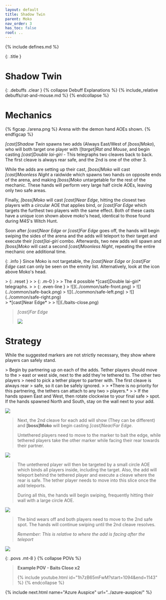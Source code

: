 ```yaml
---
layout: default
title: Shadow Twin
parent: Moko
nav_order: 3
has_toc: false
root: ..
---
```


{% include defines.md %}

{: .title }
# Shadow Twin

{: .debuffs .clear }
{% collapse Debuff Explanations %}
{% include_relative debuffs/rat-and-mouse.md %}
{% endcollapse %}

# Mechanics

{% figcap ./arena.png %}
Arena with the demon hand AOEs shown.
{% endfigcap %}

*[cast]Shadow Twin* spawns two adds (Always East/West of *[boss]Moko*), who will
both target one player with *![target]Rat and Mouse*, and begin casting
*[cast]Double Iai-giri* - This telegraphs two cleaves back to back. The first
cleave is always rear safe, and the 2nd is one of the other 3.

While the adds are setting up their cast, *[boss]Moko* will cast
*[cast]Moonless Night* a raidwide which spawns two hands on opposite ends of the
arena, and making *[boss]Moko* untargetable for the rest of the mechanic. These
hands will perform very large half circle AOEs, leaving only two safe areas.

Finally, *[boss]Moko* will cast *[cast]Near Edge*, hitting the closest two
players with a circular AOE that applies bind, or *[cast]Far Edge* which targets
the furthest two players with the same effect. Both of these casts have a unique
icon shown above moko's head, identical to those found during M4S's Witch Hunt.

Soon after *[cast]Near Edge* or *[cast]Far Edge* goes off, the hands will begin
swiping the sides of the arena and the adds will teleport to their target and
execute their *[cast]Iai-giri* combo. Afterwards, two new adds will spawn and
*[boss]Moko* will cast a second *[cast]Moonless Night*, repeating the entire
mechanic one additional time.

{: .info }
Since Moko is not targetable, the *[cast]Near Edge* or *[cast]Far Edge* cast can
only be seen on the emnity list. Alternatively, look at the icon above Moko's
head.

<div class="timeline" markdown="1">
> {: .reset }
> > {: .m-0 }
> > The 4 possible *[cast]Double Iai-giri* telegraphs.
>
> {: .even-line }
> ![](../common/safe-front.png)
> ![](../common/safe-back.png)
> ![](../common/safe-left.png)
> ![](../common/safe-right.png)
</div>

<div class="timeline mt-8" markdown="1">
> *[cast]Near Edge*
>
> ![](./baits-close.png)

> *[cast]Far Edge*
>
> ![](./baits-far.png)
</div>

# Strategy

While the suggested markers are not strictly necessary, they show where players
can safely stand.

<div class="mechanics" markdown="1">
> Begin by partnering up on each of the adds. Tether players should move to the
> east or west side, next to the add they're tethered to. The other two players
> need to pick a tether player to partner with. The first cleave is always rear
> safe, so it can be safely ignored.
>
> *There is no priority for this partnering, the tethers can attach to any two
> players.*
>
> If the hands spawn East and West, then rotate clockwise to your final safe
> spot. If the hands spawned North and South, stay on the wall next to your add.

![](./timeline-1.png)

> Next, the 2nd cleave for each add will show (They can be different) and
> **[boss]Moko** will begin casting *[cast]Near/Far Edge*.
>
> Untethered players need to move to the marker to bait the edge, while tethered
> players take the other marker while facing their rear towards their partner.

![](./timeline-2.png)

> The untethered player will then be targeted by a small circle AOE which binds
> all players inside, including the target. Also, the add will teleport behind
> the tethered player and execute a cleave where the rear is safe. The tether
> player needs to move into this slice once the add teleports.
>
> During all this, the hands will begin swiping, frequently hitting their
> wall with a large circle AOE.

![](./timeline-3.png)

> The bind wears off and both players need to move to the 2nd safe spot. The
> hands will continue swiping until the 2nd cleave resolves.
>
> *Remember: This is relative to where the add is facing after the teleport*

![](./timeline-4.png)
</div>

{: .povs .mt-8 }
{% collapse POVs %}
> **Example POV - Baits Close x2**
>
> {% include youtube.html id="1h7zB65mFwM?start=1094&end=1143" %}
{% endcollapse %}

{% include next.html name="Azure Auspice" url="../azure-auspice/" %}
